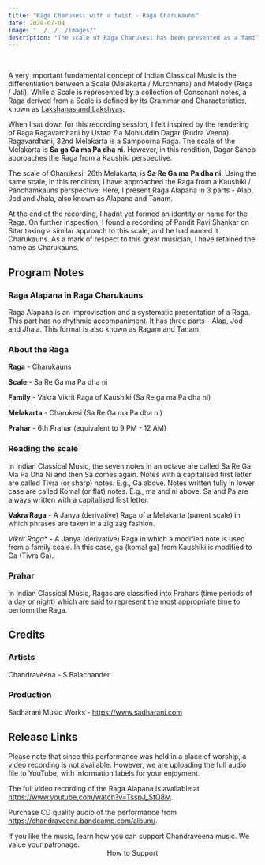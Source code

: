 ```yaml
---
title: "Raga Charukesi with a twist - Raga Charukauns"
date: 2020-07-04
image: "../../../images/"
description: "The scale of Raga Charukesi has been presented as a family of Kaushiki. Here in this performance, I present Raga Alapana in Raga Charukauns. There are 3 parts - Alap, Jod and Jhala, also known as Alapana and Tanam."
---
```

<you-tube videoid="TsspJ_StQ8M"></you-tube>
<br>

A very important fundamental concept of Indian Classical Music is the differentiation between a Scale (Melakarta / Murchhana) and Melody (Raga / Jati). While a Scale is represented by a collection of Consonant notes, a Raga derived from a Scale is defined by its Grammar and Characteristics, known as [Lakshanas and Lakshyas](/blog/grammar-of-music).

When I sat down for this recording session, I felt inspired by the rendering of Raga Ragavardhani by Ustad Zia Mohiuddin Dagar (Rudra Veena). Ragavardhani, 32nd Melakarta is a Sampoorna Raga. The scale of the Melakarta is **Sa ga Ga ma Pa dha ni**. However, in this rendition, Dagar Saheb approaches the Raga from a Kaushiki perspective.

The scale of Charukesi, 26th Melakarta, is **Sa Re Ga ma Pa dha ni**. Using the same scale, in this rendition, I have approached the Raga from a Kaushiki / Panchamkauns perspective. Here, I present Raga Alapana in 3 parts - Alap, Jod and Jhala, also known as Alapana and Tanam.

At the end of the recording, I hadnt yet formed an identity or name for the Raga. On further inspection, I found a recording of Pandit Ravi Shankar on Sitar taking a similar approach to this scale, and he had named it Charukauns. As a mark of respect to this great musician, I have retained the name as Charukauns.

## Program Notes

### Raga Alapana in Raga Charukauns
Raga Alapana is an improvisation and a systematic presentation of a Raga. This part has no rhythmic accompaniment. It has three parts - Alap, Jod and Jhala. This format is also known as Ragam and Tanam.

### About the Raga

**Raga** - Charukauns

**Scale** - Sa Re Ga ma Pa dha ni

**Family** - Vakra Vikrit Raga of Kaushiki (Sa Re ga ma Pa dha ni)

**Melakarta** - Charukesi (Sa Re Ga ma Pa dha ni)

**Prahar** - 6th Prahar (equivalent to 9 PM - 12 AM)

### Reading the scale
In Indian Classical Music, the seven notes in an octave are called Sa Re Ga Ma Pa Dha Ni and then Sa comes again. Notes with a capitalised first letter are called Tivra (or sharp) notes. E.g., Ga above. Notes written fully in lower case are called Komal (or flat) notes. E.g., ma and ni above. Sa and Pa are always written with a capitalised first letter.

**Vakra Raga** - A Janya (derivative) Raga of a Melakarta (parent scale) in which phrases are taken in a zig zag fashion.

*Vikrit Raga** - A Janya (derivative) Raga in which a modified note is used from a family scale. In this case, ga (komal ga) from Kaushiki is modified to Ga (Tivra Ga).

### Prahar
In Indian Classical Music, Ragas are classified into Prahars (time periods of a day or night) which are said to represent the most appropriate time to perform the Raga.


## Credits
### Artists
Chandraveena - S Balachander

### Production
Sadharani Music Works - https://www.sadharani.com

## Release Links

Please note that since this performance was held in a place of worship, a video recording is not available. However, we are uploading the full audio file to YouTube, with information labels for your enjoyment.

The full video recording of the Raga Alapana is available at  https://www.youtube.com/watch?v=TsspJ_StQ8M.

Purchase CD quality audio of the performance from https://chandraveena.bandcamp.com/album/.

<notice-box>
If you like the music, learn how you can support Chandraveena music. We value your patronage.
<div style="text-align:center">
<my-button to="/support/">How to Support</my-button>
</div>
</notice-box>
